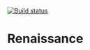 [![Build status](https://ci.appveyor.com/api/projects/status/thqi2ltgodjlbwgq?svg=true)](https://ci.appveyor.com/project/e700/renaissance)
# Renaissance